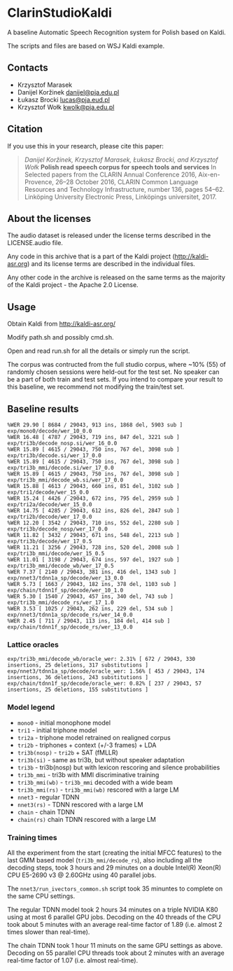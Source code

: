 # ClarinStudioKaldi

A baseline Automatic Speech Recognition system for Polish based on Kaldi.

The scripts and files are based on WSJ Kaldi example.

## Contacts

 * Krzysztof Marasek
 * Danijel Koržinek <danijel@pja.edu.pl>
 * Łukasz Brocki <lucas@pja.eud.pl>
 * Krzysztof Wołk <kwolk@pja.edu.pl>
 
## Citation

If you use this in your research, please cite this paper:

> *Danijel Koržinek, Krzysztof Marasek, Łukasz Brocki, and Krzysztof Wołk* **Polish read speech corpus for speech tools and services** In Selected papers from the CLARIN Annual Conference 2016, Aix-en-Provence, 26–28 October 2016, CLARIN Common Language Resources and Technology Infrastructure, number 136, pages 54–62. Linköping University Electronic Press, Linköpings universitet, 2017.


## About the licenses

The audio dataset is released under the license terms described in the LICENSE.audio file.

Any code in this archive that is a part of the Kaldi project (http://kaldi-asr.org) and its license terms are described in the individual files.

Any other code in the archive is released on the same terms as the majority of the Kaldi project - the Apache 2.0 License.

## Usage

Obtain Kaldi from http://kaldi-asr.org/

Modify path.sh and possibly cmd.sh.

Open and read run.sh for all the details or simply run the script.

The corpus was contructed from the full studio corpus, where ~10% (55) of randomly chosen sessions were held-out for the test set. No speaker can be a part of both train and test sets.
If you intend to compare your result to this baseline, we recommend not modifying the train/test set.

## Baseline results

```
%WER 29.90 [ 8684 / 29043, 913 ins, 1868 del, 5903 sub ] exp/mono0/decode/wer_10_0.0
%WER 16.48 [ 4787 / 29043, 719 ins, 847 del, 3221 sub ] exp/tri3b/decode_nosp.si/wer_16_0.0
%WER 15.89 [ 4615 / 29043, 750 ins, 767 del, 3098 sub ] exp/tri3b/decode.si/wer_17_0.0
%WER 15.89 [ 4615 / 29043, 750 ins, 767 del, 3098 sub ] exp/tri3b_mmi/decode.si/wer_17_0.0
%WER 15.89 [ 4615 / 29043, 750 ins, 767 del, 3098 sub ] exp/tri3b_mmi/decode_wb.si/wer_17_0.0
%WER 15.88 [ 4613 / 29043, 660 ins, 851 del, 3102 sub ] exp/tri1/decode/wer_15_0.0
%WER 15.24 [ 4426 / 29043, 672 ins, 795 del, 2959 sub ] exp/tri2a/decode/wer_15_0.0
%WER 14.75 [ 4285 / 29043, 612 ins, 826 del, 2847 sub ] exp/tri2b/decode/wer_17_0.0
%WER 12.20 [ 3542 / 29043, 710 ins, 552 del, 2280 sub ] exp/tri3b/decode_nosp/wer_17_0.0
%WER 11.82 [ 3432 / 29043, 671 ins, 548 del, 2213 sub ] exp/tri3b/decode/wer_17_0.5
%WER 11.21 [ 3256 / 29043, 728 ins, 520 del, 2008 sub ] exp/tri3b_mmi/decode/wer_15_0.5
%WER 11.01 [ 3198 / 29043, 674 ins, 597 del, 1927 sub ] exp/tri3b_mmi/decode_wb/wer_17_0.5
%WER 7.37 [ 2140 / 29043, 381 ins, 416 del, 1343 sub ] exp/nnet3/tdnn1a_sp/decode/wer_13_0.0
%WER 5.73 [ 1663 / 29043, 182 ins, 378 del, 1103 sub ] exp/chain/tdnn1f_sp/decode/wer_10_1.0
%WER 5.30 [ 1540 / 29043, 457 ins, 340 del, 743 sub ] exp/tri3b_mmi/decode_rs/wer_17_1.0
%WER 3.53 [ 1025 / 29043, 262 ins, 229 del, 534 sub ] exp/nnet3/tdnn1a_sp/decode_rs/wer_14_0.0
%WER 2.45 [ 711 / 29043, 113 ins, 184 del, 414 sub ] exp/chain/tdnn1f_sp/decode_rs/wer_13_0.0
```

### Lattice oracles

```
exp/tri3b_mmi/decode_wb/oracle_wer: 2.31% [ 672 / 29043, 330 insertions, 25 deletions, 317 substitutions ]
exp/nnet3/tdnn1a_sp/decode/oracle_wer: 1.56% [ 453 / 29043, 174 insertions, 36 deletions, 243 substitutions ]
exp/chain/tdnn1f_sp/decode/oracle_wer: 0.82% [ 237 / 29043, 57 insertions, 25 deletions, 155 substitutions ]
```

### Model legend

  * ``mono0`` - initial monophone model
  * ``tri1`` - initial triphone model
  * ``tri2a`` - triphone model retrained on realigned corpus
  * ``tri2b`` - triphones + context (+/-3 frames) + LDA
  * ``tri3b(nosp)`` - ``tri2b`` + SAT (fMLLR)
  * ``tri3b(si)`` - same as tri3b, but without speaker adaptation
  * ``tri3b`` - tri3b(nosp) but with lexicon rescoring and silence probabilities
  * ``tri3b_mmi`` - tri3b with MMI discriminative training
  * ``tri3b_mmi(wb)`` - ``tri3b_mmi`` decoded with a wide beam
  * ``tri3b_mmi(rs)`` - ``tri3b_mmi(wb)`` rescored with a large LM
  * ``nnet3`` - regular TDNN
  * ``nnet3(rs)`` - TDNN rescored with a large LM
  * ``chain`` - chain TDNN
  * ``chain(rs)`` chain TDNN rescored with a large LM

### Training times

All the experiment from the start (creating the initial MFCC features) to the last GMM based model (``tri3b_mmi/decode_rs``), also including all the decoding steps, took 3 hours and 29 minutes on a double Intel(R) Xeon(R) CPU E5-2690 v3 @ 2.60GHz using 40 parallel jobs.

The ``nnet3/run_ivectors_common.sh`` script took 35 minuntes to complete on the same CPU settings.

The regular TDNN model took 2 hours 34 minutes on a triple NVIDIA K80 using at most 6 parallel GPU jobs. Decoding on the 40 threads of the CPU took about 5 minutes with an average real-time factor of 1.89 (i.e. almost 2 times slower than real-time).

The chain TDNN took 1 hour 11 minuts on the same GPU settings as above. Decoding on 55 parallel CPU threads took about 2 minutes with an average real-time factor of 1.07 (i.e. almost real-time).
